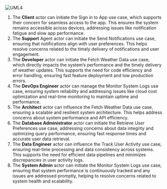 ![UML4](https://github.com/user-attachments/assets/11bfffc8-d743-427d-98fa-7c2364647e3d)

1. The **Client** actor can initiate the Sign in to App use case, which supports their concern for seamless access to the app. This ensures the system remains accessible across devices, addressing issues like notification fatigue and slow app performance.
2. The **Support** Agent actor can initiate the Send Notifications use case, ensuring that notifications align with user preferences. This helps resolve concerns related to the timely delivery of notifications and user engagement.
3. The **Developer** actor can initiate the Fetch Weather Data use case, which directly impacts the system’s performance and the timely delivery of weather updates. This supports the need for code efficiency and error handling, ensuring fast feature deployment and low production errors.
4. The **DevOps Engineer** actor can manage the Monitor System Logs use case, ensuring system reliability and addressing issues like cloud cost optimization and real-time monitoring to maintain uptime and performance.
5. The **Architect** actor can influence the Fetch Weather Data use case, ensuring a scalable and resilient system architecture. This helps address concerns about system performance and API efficiency.
6. The **Database Administrator** actor can initiate the Retrieve User Preferences use case, addressing concerns about data integrity and optimizing query performance, ensuring fast response times and accurate user data retrieval.
7. The **Data Engineer** actor can influence the Track User Activity use case, ensuring real-time processing and data consistency across systems. This supports the need for efficient data pipelines and minimizes discrepancies in user activity logs.
8. The **System Admin** actor can initiate the Monitor System Logs use case, ensuring that system performance is continuously tracked and any issues are addressed promptly, helping to resolve concerns related to system health and scalability.
